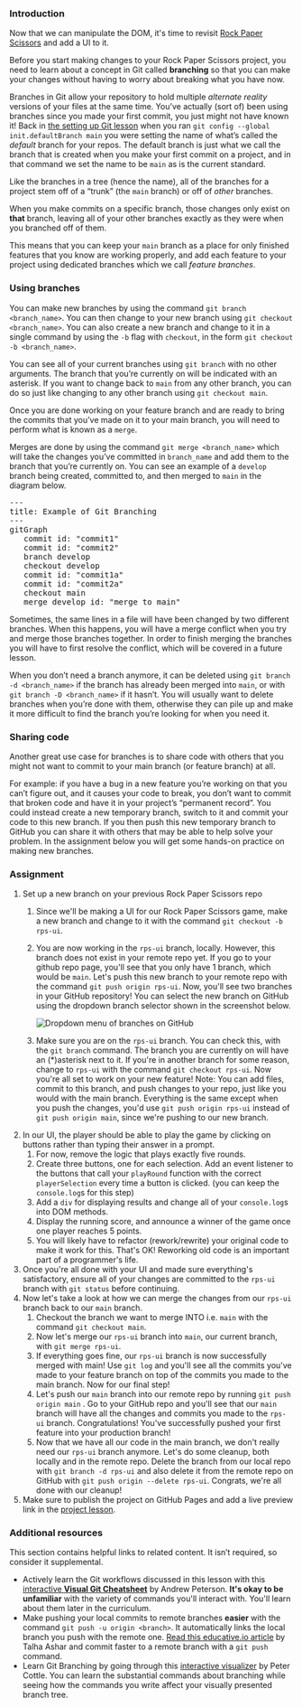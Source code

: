 ### Introduction

Now that we can manipulate the DOM, it's time to revisit [Rock Paper Scissors](https://www.theodinproject.com/paths/foundations/courses/foundations/lessons/rock-paper-scissors) and add a UI to it.

Before you start making changes to your Rock Paper Scissors project, you need to learn about a concept in Git called **branching** so that you can make your changes without having to worry about breaking what you have now.

Branches in Git allow your repository to hold multiple *alternate reality* versions of your files at the same time. You’ve actually (sort of) been using branches since you made your first commit, you just might not have known it! Back in [the setting up Git lesson](https://www.theodinproject.com/paths/foundations/courses/foundations/lessons/setting-up-git) when you ran `git config --global init.defaultBranch main` you were setting the name of what’s called the *default* branch for your repos. The default branch is just what we call the branch that is created when you make your first commit on a project, and in that command we set the name to be `main` as is the current standard.

Like the branches in a tree (hence the name), all of the branches for a project stem off of a “trunk” (the `main` branch) or off of *other* branches.

When you make commits on a specific branch, those changes only exist on **that** branch, leaving all of your other branches exactly as they were when you branched off of them.

This means that you can keep your `main` branch as a place for only finished features that you know are working properly, and add each feature to your project using dedicated branches which we call *feature branches*.

### Using branches

You can make new branches by using the command `git branch <branch_name>`. You can then change to your new branch using `git checkout <branch_name>`. You can also create a new branch and change to it in a single command by using the `-b` flag with `checkout`, in the form `git checkout -b <branch_name>`.

You can see all of your current branches using `git branch` with no other arguments. The branch that you’re currently on will be indicated with an asterisk. If you want to change back to `main` from any other branch, you can do so just like changing to any other branch using `git checkout main`.

Once you are done working on your feature branch and are ready to bring the commits that you’ve made on it to your main branch, you will need to perform what is known as a `merge`.

Merges are done by using the command `git merge <branch_name>` which will take the changes you’ve committed in `branch_name` and add them to the branch that you’re currently on. You can see an example of a `develop` branch being created, committed to, and then merged to `main` in the diagram below.

<pre class="mermaid">
---
title: Example of Git Branching
---
gitGraph
   commit id: "commit1"
   commit id: "commit2"
   branch develop
   checkout develop
   commit id: "commit1a"
   commit id: "commit2a"
   checkout main
   merge develop id: "merge to main"
</pre>

Sometimes, the same lines in a file will have been changed by two different branches. When this happens, you will have a merge conflict when you try and merge those branches together. In order to finish merging the branches you will have to first resolve the conflict, which will be covered in a future lesson.

When you don’t need a branch anymore, it can be deleted using `git branch -d <branch_name>` if the branch has already been merged into `main`, or with `git branch -D <branch_name>` if it hasn’t. You will usually want to delete branches when you’re done with them, otherwise they can pile up and make it more difficult to find the branch you’re looking for when you need it.

### Sharing code

Another great use case for branches is to share code with others that you might not want to commit to your main branch (or feature branch) at all.

For example: if you have a bug in a new feature you’re working on that you can’t figure out, and it causes your code to break, you don’t want to commit that broken code and have it in your project’s “permanent record”. You could instead create a new temporary branch, switch to it and commit your code to this new branch. If you then push this new temporary branch to GitHub you can share it with others that may be able to help solve your problem. In the assignment below you will get some hands-on practice on making new branches.

### Assignment

<div class="lesson-content__panel" markdown="1">

1. Set up a new branch on your previous Rock Paper Scissors repo
    1. Since we'll be making a UI for our Rock Paper Scissors game, make a new branch and change to it with the command `git checkout -b rps-ui`.
    1. You are now working in the `rps-ui` branch, locally. However, this branch does not exist in your remote repo yet. If you go to your github repo page, you'll see that you only have 1 branch, which would be `main`. Let's push this new branch to your remote repo with the command `git push origin rps-ui`. Now, you'll see two branches in your GitHub repository! You can select the new branch on GitHub using the dropdown branch selector shown in the screenshot below.

          ![Dropdown menu of branches on GitHub](https://cdn.statically.io/gh/TheOdinProject/curriculum/46c18d8445051e016b1e415fe0227a0fa33cc825/foundations/javascript_basics/revisiting_rock_paper_scissors/imgs/00.png)

    1. Make sure you are on the `rps-ui` branch. You can check this, with the `git branch` command. The branch you are currently on will have an (\*)asterisk next to it. If you're in another branch for some reason, change to `rps-ui` with the command `git checkout rps-ui`. Now you're all set to work on your new feature! Note: You can add files, commit to this branch, and push changes to your repo, just like you would with the main branch. Everything is the same except when you push the changes, you'd use `git push origin rps-ui` instead of `git push origin main`, since we're pushing to our new branch.
1. In our UI, the player should be able to play the game by clicking on buttons rather than typing their answer in a prompt.
    1. For now, remove the logic that plays exactly five rounds.
    1. Create three buttons, one for each selection. Add an event listener to the buttons that call your `playRound` function with the correct `playerSelection` every time a button is clicked. (you can keep the `console.log`s for this step)
    1. Add a `div` for displaying results and change all of your `console.log`s into DOM methods.
    1. Display the running score, and announce a winner of the game once one player reaches 5 points.
    1. You will likely have to refactor (rework/rewrite) your original code to make it work for this. That's OK! Reworking old code is an important part of a programmer's life.
1. Once you're all done with your UI and made sure everything's satisfactory, ensure all of your changes are committed to the `rps-ui` branch with `git status` before continuing.
1. Now let's take a look at how we can merge the changes from our `rps-ui` branch back to our `main` branch.
    1. Checkout the branch we want to merge INTO i.e. `main` with the command `git checkout main`.
    1. Now let's merge our `rps-ui` branch into `main`, our current branch, with `git merge rps-ui`.
    1. If everything goes fine, our `rps-ui` branch is now successfully merged with main! Use `git log` and you'll see all the commits you've made to your feature branch on top of the commits you made to the main branch. Now for our final step!
    1. Let's push our `main` branch into our remote repo by running `git push origin main` . Go to your GitHub repo and you'll see that our `main` branch will have all the changes and commits you made to the `rps-ui` branch. Congratulations! You've successfully pushed your first feature into your production branch!
    1. Now that we have all our code in the main branch, we don't really need our `rps-ui` branch anymore. Let's do some cleanup, both locally and in the remote repo. Delete the branch from our local repo with `git branch -d rps-ui` and also delete it from the remote repo on GitHub with `git push origin --delete rps-ui`. Congrats, we're all done with our cleanup!
1. Make sure to publish the project on GitHub Pages and add a live preview link in the [project lesson](https://www.theodinproject.com/paths/foundations/courses/foundations/lessons/rock-paper-scissors).

</div>

### Additional resources

This section contains helpful links to related content. It isn’t required, so consider it supplemental.

- Actively learn the Git workflows discussed in this lesson with this [interactive **Visual Git Cheatsheet**](https://ndpsoftware.com/git-cheatsheet.html#loc=index;) by Andrew Peterson. **It's okay to be unfamiliar** with the variety of commands you'll interact with. You'll learn about them later in the curriculum.
- Make pushing your local commits to remote branches **easier** with the command `git push -u origin <branch>`. It automatically links the local branch you push with the remote one. [Read this educative.io article](https://www.educative.io/edpresso/what-is-the-git-push--u-remote-branch-name-command) by Talha Ashar and commit faster to a remote branch with a `git push` command.
- Learn Git Branching by going through this [interactive visualizer](https://learngitbranching.js.org/) by Peter Cottle. You can learn the substantial commands about branching while seeing how the commands you write affect your visually presented branch tree.

